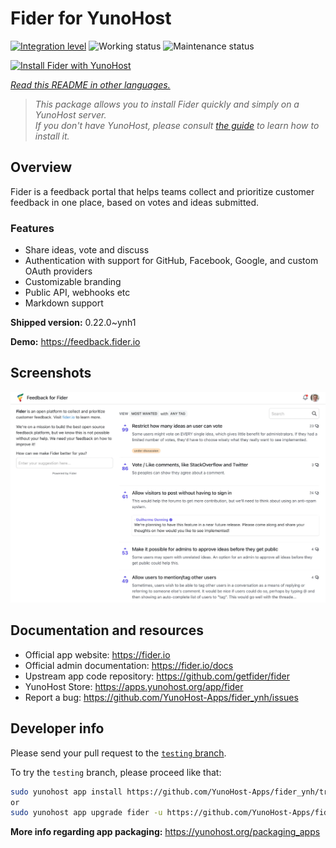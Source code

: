 <!--
N.B.: This README was automatically generated by <https://github.com/YunoHost/apps/tree/master/tools/readme_generator>
It shall NOT be edited by hand.
-->

# Fider for YunoHost

[![Integration level](https://apps.yunohost.org/badge/integration/fider)](https://ci-apps.yunohost.org/ci/apps/fider/)
![Working status](https://apps.yunohost.org/badge/state/fider)
![Maintenance status](https://apps.yunohost.org/badge/maintained/fider)

[![Install Fider with YunoHost](https://install-app.yunohost.org/install-with-yunohost.svg)](https://install-app.yunohost.org/?app=fider)

*[Read this README in other languages.](./ALL_README.md)*

> *This package allows you to install Fider quickly and simply on a YunoHost server.*  
> *If you don't have YunoHost, please consult [the guide](https://yunohost.org/install) to learn how to install it.*

## Overview

Fider is a feedback portal that helps teams collect and prioritize customer feedback in one place, based on votes and ideas submitted.

### Features

- Share ideas, vote and discuss
- Authentication with support for GitHub, Facebook, Google, and custom OAuth providers
- Customizable branding
- Public API, webhooks etc
- Markdown support


**Shipped version:** 0.22.0~ynh1

**Demo:** <https://feedback.fider.io>

## Screenshots

![Screenshot of Fider](./doc/screenshots/screenshot.png)

## Documentation and resources

- Official app website: <https://fider.io>
- Official admin documentation: <https://fider.io/docs>
- Upstream app code repository: <https://github.com/getfider/fider>
- YunoHost Store: <https://apps.yunohost.org/app/fider>
- Report a bug: <https://github.com/YunoHost-Apps/fider_ynh/issues>

## Developer info

Please send your pull request to the [`testing` branch](https://github.com/YunoHost-Apps/fider_ynh/tree/testing).

To try the `testing` branch, please proceed like that:

```bash
sudo yunohost app install https://github.com/YunoHost-Apps/fider_ynh/tree/testing --debug
or
sudo yunohost app upgrade fider -u https://github.com/YunoHost-Apps/fider_ynh/tree/testing --debug
```

**More info regarding app packaging:** <https://yunohost.org/packaging_apps>
